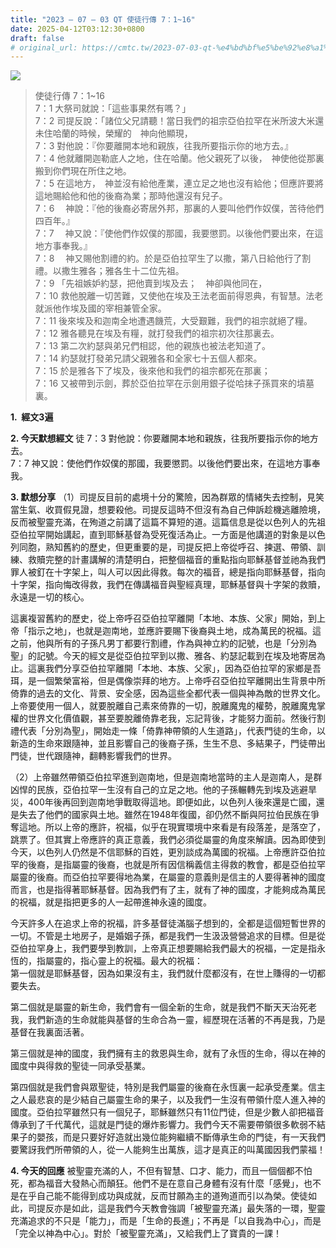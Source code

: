 ```yaml
---
title: "2023 – 07 – 03 QT 使徒行傳 7：1~16"
date: 2025-04-12T03:12:30+0800
draft: false
# original_url: https://cmtc.tw/2023-07-03-qt-%e4%bd%bf%e5%be%92%e8%a1%8c%e5%82%b3-7%ef%bc%9a116
---
```


![](/images/qt.jpg)
> 使徒行傳 7：1\~16  
> 7：1 大祭司就說：「這些事果然有嗎？」  
> 7：2 司提反說：「諸位父兄請聽！當日我們的祖宗亞伯拉罕在米所波大米還未住哈蘭的時候，榮耀的　神向他顯現，  
> 7：3 對他說：『你要離開本地和親族，往我所要指示你的地方去。』  
> 7：4 他就離開迦勒底人之地，住在哈蘭。他父親死了以後，　神使他從那裏搬到你們現在所住之地。  
> 7：5 在這地方，　神並沒有給他產業，連立足之地也沒有給他；但應許要將這地賜給他和他的後裔為業；那時他還沒有兒子。  
> 7：6 　神說：『他的後裔必寄居外邦，那裏的人要叫他們作奴僕，苦待他們四百年。』  
> 7：7 　神又說：『使他們作奴僕的那國，我要懲罰。以後他們要出來，在這地方事奉我。』  
> 7：8 　神又賜他割禮的約。於是亞伯拉罕生了以撒，第八日給他行了割禮。以撒生雅各；雅各生十二位先祖。  
> 7：9 「先祖嫉妒約瑟，把他賣到埃及去；　神卻與他同在，  
> 7：10 救他脫離一切苦難，又使他在埃及王法老面前得恩典，有智慧。法老就派他作埃及國的宰相兼管全家。  
> 7：11 後來埃及和迦南全地遭遇饑荒，大受艱難，我們的祖宗就絕了糧。  
> 7：12 雅各聽見在埃及有糧，就打發我們的祖宗初次往那裏去。  
> 7：13 第二次約瑟與弟兄們相認，他的親族也被法老知道了。  
> 7：14 約瑟就打發弟兄請父親雅各和全家七十五個人都來。  
> 7：15 於是雅各下了埃及，後來他和我們的祖宗都死在那裏；  
> 7：16 又被帶到示劍，葬於亞伯拉罕在示劍用銀子從哈抹子孫買來的墳墓裏。

**1.  經文3遍**

**2. 今天默想經文**
徒 7：3 對他說：你要離開本地和親族，往我所要指示你的地方去。  
7：7 神又說：使他們作奴僕的那國，我要懲罰。以後他們要出來，在這地方事奉我。

**3. 默想分享**
（1）司提反目前的處境十分的驚險，因為群眾的情緒失去控制，見笑當生氣、收買假見證，想要殺他。司提反這時不但沒有為自己伸訴趁機逃離險境，反而被聖靈充滿，在殉道之前講了這篇不算短的道。這篇信息是從以色列人的先祖亞伯拉罕開始講起，直到耶穌基督為受死復活為止。一方面是他講道的對象是以色列同胞，熟知舊約的歷史，但更重要的是，司提反把上帝從呼召、揀選、帶領、訓練、救贖完整的計畫講解的清楚明白，把整個福音的重點指向耶穌基督並祂為我們罪人被釘在十字架上，叫人可以因此得救。每次的福音，總是指向耶穌基督，指向十字架，指向悔改得救，我們在傳講福音與聖經真理，耶穌基督與十字架的救贖，永遠是一切的核心。

這裏複習舊約的歷史，從上帝呼召亞伯拉罕離開「本地、本族、父家」開始，到上帝「指示之地」，也就是迦南地，並應許要賜下後裔與土地，成為萬民的祝福。這之前，他與所有的子孫凡男丁都要行割禮，作為與神立約的記號，也是「分別為聖」的記號。今天的經文是從亞伯拉罕到以撒、雅各、約瑟記載到在埃及地寄居為止。這裏我們分享亞伯拉罕離開「本地、本族、父家」，因為亞伯拉罕的家鄉是吾珥，是一個繁榮富裕，但是偶像崇拜的地方。上帝呼召亞伯拉罕離開出生背景中所倚靠的過去的文化、背景、安全感，因為這些全都代表一個與神為敵的世界文化。上帝要使用一個人，就要脫離自己素來倚靠的一切，脫離魔鬼的權勢，脫離魔鬼掌權的世界文化價值觀，甚至要脫離倚靠老我，忘記背後，才能努力面前。然後行割禮代表「分別為聖」，開始走一條「倚靠神帶領的人生道路」，代表門徒的生命，以新造的生命來跟隨神，並且影響自己的後裔子孫，生生不息、多結果子，門徒帶出門徒，世代跟隨神，翻轉影響我們的世界。

（2）上帝雖然帶領亞伯拉罕進到迦南地，但是迦南地當時的主人是迦南人，是群凶悍的民族，亞伯拉罕一生沒有自己的立足之地。他的子孫輾轉先到埃及逃避旱災，400年後再回到迦南地爭戰取得這地。即便如此，以色列人後來還是亡國，還是失去了他們的國家與土地。雖然在1948年復國，卻仍然不斷與阿拉伯民族在爭奪這地。所以上帝的應許，祝福，似乎在現實環境中來看是有段落差，是落空了，跳票了。但其實上帝應許的真正意義，我們必須從屬靈的角度來解讀。因為即使到今天，以色列人仍然是不信耶穌的百姓，更別談成為萬國的祝福。上帝應許亞伯拉罕的後裔，是指屬靈的後裔，也就是所有因信稱義信主得救的教會，都是亞伯拉罕屬靈的後裔。而亞伯拉罕要得地為業，在屬靈的意義則是信主的人要得著神的國度而言，也是指得著耶穌基督。因為我們有了主，就有了神的國度，才能夠成為萬民的祝福，就是指把更多的人一起帶進神永遠的國度。

今天許多人在追求上帝的祝福，許多基督徒滿腦子想到的，全都是這個短暫世界的一切。不管是土地房子，是婚姻子孫，都是我們一生汲汲營營追求的目標。但是從亞伯拉罕身上，我們要學到教訓，上帝真正想要賜給我們最大的祝福，一定是指永恆的，指屬靈的，指心靈上的祝福。最大的祝福：  
第一個就是耶穌基督，因為如果沒有主，我們就什麼都沒有，在世上賺得的一切都要失去。

第二個就是屬靈的新生命，我們會有一個全新的生命，就是我們不斷天天治死老我，我們新造的生命就能與基督的生命合為一靈，經歷現在活著的不再是我，乃是基督在我裏面活著。

第三個就是神的國度，我們擁有主的救恩與生命，就有了永恆的生命，得以在神的國度中與得救的聖徒一同承受基業。

第四個就是我們會與眾聖徒，特別是我們屬靈的後裔在永恆裏一起承受產業。信主之人最悲哀的是少結自己屬靈生命的果子，以及我們一生沒有帶領什麼人進入神的國度。亞伯拉罕雖然只有一個兒子，耶穌雖然只有11位門徒，但是少數人卻把福音傳承到了千代萬代，這就是門徒的爆炸影響力。我們今天不需要帶領很多軟弱不結果子的嬰孩，而是只要好好造就出幾位能夠繼續不斷傳承生命的門徒，有一天我們要驚訝我們所帶領的人，從一人能夠生出萬族，這才是真正的叫萬國因我們蒙福！

**4. 今天的回應**
被聖靈充滿的人，不但有智慧、口才、能力，而且一個個都不怕死，都為福音大發熱心而顛狂。他們不是在意自己身體有沒有什麼「感覺」，也不是在乎自己能不能得到成功與成就，反而甘願為主的道殉道而引以為榮。使徒如此，司提反亦是如此，這是我們今天教會強調「被聖靈充滿」最失落的一環，聖靈充滿追求的不只是「能力」，而是「生命的長進」；不再是「以自我為中心」，而是「完全以神為中心」。對於「被聖靈充滿」，又給我們上了寶貴的一課！
